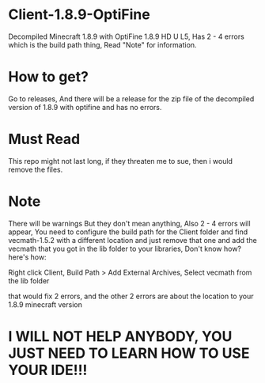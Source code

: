 # Client-1.8.9-OptiFine
Decompiled Minecraft 1.8.9 with OptiFine 1.8.9 HD U L5, Has 2 - 4 errors which is the build path thing, Read "Note" for information.

# How to get?
Go to releases, And there will be a release for the zip file of the decompiled version of 1.8.9 with optifine and has no errors.

# Must Read
This repo might not last long, if they threaten me to sue, then i would remove the files.

# Note
There will be warnings But they don't mean anything, Also 2 - 4 errors will appear, You need to configure the build path for the Client folder and find vecmath-1.5.2 with a different location and just remove that one and add the vecmath that you got in the lib folder to your libraries, Don't know how? here's how:

Right click Client, Build Path > Add External Archives, Select vecmath from the lib folder

that would fix 2 errors, and the other 2 errors are about the location to your 1.8.9 minecraft version

# I WILL NOT HELP ANYBODY, YOU JUST NEED TO LEARN HOW TO USE YOUR IDE!!!

